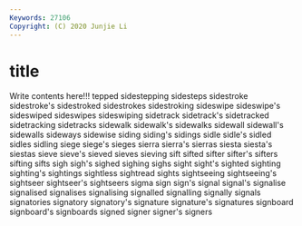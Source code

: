 ```yaml
---
Keywords: 27106
Copyright: (C) 2020 Junjie Li
---
```


# title

Write contents here!!!
tepped 
sidestepping 
sidesteps 
sidestroke 
sidestroke's 
sidestroked 
sidestrokes 
sidestroking 
sideswipe
sideswipe's 
sideswiped 
sideswipes 
sideswiping 
sidetrack 
sidetrack's 
sidetracked 
sidetracking 
sidetracks 
sidewalk
sidewalk's 
sidewalks 
sidewall 
sidewall's 
sidewalls 
sideways 
sidewise 
siding 
siding's 
sidings
sidle 
sidle's 
sidled 
sidles 
sidling 
siege 
siege's 
sieges 
sierra 
sierra's
sierras 
siesta 
siesta's 
siestas 
sieve 
sieve's 
sieved 
sieves 
sieving 
sift
sifted 
sifter 
sifter's 
sifters 
sifting 
sifts 
sigh 
sigh's 
sighed 
sighing
sighs 
sight 
sight's 
sighted 
sighting 
sighting's 
sightings 
sightless 
sightread 
sights
sightseeing 
sightseeing's 
sightseer 
sightseer's 
sightseers 
sigma 
sign 
sign's 
signal 
signal's
signalise 
signalised 
signalises 
signalising 
signalled 
signalling 
signally 
signals 
signatories 
signatory
signatory's 
signature 
signature's 
signatures 
signboard 
signboard's 
signboards 
signed 
signer 
signer's
signers 
